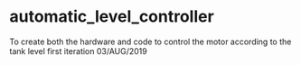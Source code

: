 # automatic_level_controller
To create both the hardware and code to control the motor according to the tank level
first iteration 03/AUG/2019
